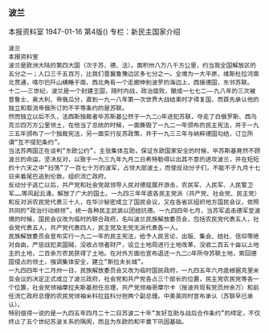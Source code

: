### 波兰
本报资料室
1947-01-16
第4版()
专栏：新民主国家介绍

    波兰
    本报资料室
    波兰是欧洲大陆的第四大国（次于苏、德、法）。面积卅八万八千方公里，约当我全国解放区的五分之一；人口三千五百万，比我们晋冀鲁豫边区多七分之一。全境为一大平原，维斯杜拉河南北贯通，喀尔巴阡山横睡于南，西北角有一个走廊伸到波罗的海边上，西接德国，东邻苏联。
    十二——三世纪，波兰是一个封建王国，随时内战，政治腐败，酿成一七七二——九八年的三次被普鲁士、奥大利、帝俄瓜分，直到一九一八年第一次世界大战结束时才得复国，而首先承认他的独立和取消帝俄所订的不平等条约的是苏联。
    然而独立以后不久，法西斯独裁者毕苏斯基公然于一九二○年进犯苏联，夺走了白俄罗斯、西乌克兰四万方公里领土，在他当了总统的时候，一面撕毁了一九二一年颁布的民主宪法，并于一九三五年颁布了一个独裁宪法，另一面实行反苏政策，并于一九三三年与纳粹德国勾结，订立所谓“互不侵犯条约”。
    当法苏两国正在谈判“东欧公约”，主张集体互助，保证东欧国家安全的时候，毕苏斯基竟然不顾波兰的命运，坚决反对，以致于一九三九年九月二日希特勒得以出其不意的进攻波兰，并在短短的十六天之中“扫荡”了一百七十万的波军，占领大部波土，而使反动分子们，不能不于九月十七日夹着尾巴逃到伦敦，组织流亡政府。
    反动分子逃亡以后，共产党和社会党就领导人民对德寇展开游击，农民军、人民军、人民警卫军……等风起云涌，解放了广大的国土。一九四三年年底各民主党派（共产党、社会党、民主党）和反对派农民党代表三十人，在华沙秘密成立了国民会议，又在各省区组织地方国民会议，依照共同的“政治行动纲领”，统一各种民主武装以团结抗德。一九四四年七月，当苏军追击德军至波境的时候，国民会议改为临时的联合政府，名叫波兰民族解放委员会，包括农民党代表五人，社会党代表五人，共产党代表四人，民主党及无党无派代表各一人。
    民族解放委员会宣布实行一九二一年的民主宪法，给予人民言论、出版、集会、结社、信仰等绝对自由，严惩战犯卖国贼，没收占领者财产，设立土地局进行土地改革，没收二百五十亩以上地主的土地，二百余万农民获得了土地。在对外方面也宣布退还一九二○年所夺苏联土地，索回德国侵占的领土，强调集体安全，建立“斯拉夫长城”。
    一九四四年十二月卅一日，民族解放委员会又改为临时国民政府，一九四五年六月底根据克里米亚会议的决定正式成立了波兰政府，社会党和共产党各占三个部长的位置，民主党农民党等各一个位置，社会党领袖摩拉夫斯基担任总理，共产党领袖哥摩尔卡（按波共现有党员卅余万）和前任流亡政府总理的农民党领袖米科拉兹科分担两个副总理。中美英同时宣布承认（苏联早已承认）。
    特别值得一说的是一九四五年四月二十二日苏波二十年“友好互助与战后合作条约”的缔定，不仅终止了五个世纪苏波关系的隔阂，而且为东欧的和平奠下巩固基础。
